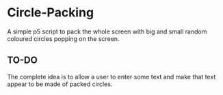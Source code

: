 # Circle-Packing
A simple p5 script to pack the whole screen with big and small random coloured circles popping on the screen.

## TO-DO
The complete idea is to allow a user to enter some text and make that text appear to be made of packed circles.
